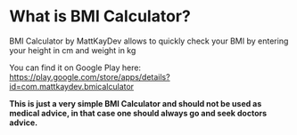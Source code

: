 # What is BMI Calculator?
BMI Calculator by MattKayDev allows to quickly check your BMI by entering your height in cm and weight in kg

You can find it on Google Play here:
https://play.google.com/store/apps/details?id=com.mattkaydev.bmicalculator

**This is just a very simple BMI Calculator and should not be used as medical advice, in that case one should always go and seek doctors advice.**
